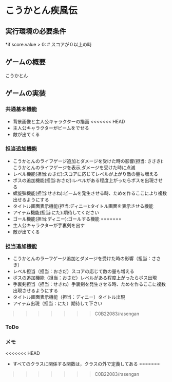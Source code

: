 #   こうかとん疾風伝

## 実行環境の必要条件
*if score.value > 0: # スコアが０以上の時

## ゲームの概要
こうかとん

## ゲームの実装
### 共通基本機能
* 背景画像と主人公キャラクターの描画
<<<<<<< HEAD
* 主人公キャラクターがビームをでせる
* 敵が出てくる

### 担当追加機能
* こうかとんのライフゲージ追加とダメージを受けた時の影響(担当: ささき):こうかとんのライフゲージを表示,ダメージを受けた時に点滅
* レベル機能(担当:おさだ):スコアに応じてレベルが上がり敵の量も増える
* ボスの追加機能(担当:おさだ):レベルがある程度上がったらボスを出現させる
* 螺旋弾機能(担当:せきね):ビームを発生させる時、ためを作るここにより複数出せるようにする
* タイトル画面表示機能(担当:ディニー):タイトル画面を表示させる機能
* アイテム機能(担当:にた):期待してください
* ゴール機能(担当:ディニー):ゴールする機能
=======
* 主人公キャラクターが手裏剣を出す
* 敵が出てくる

### 担当追加機能
* こうかとんのラーフゲージ追加とダメージを受けた時の影響（担当：ささき）
* レベル担当（担当：おさだ）スコアの応じて敵の量も増える
* ボスの追加機能（担当：おさだ）レベルがある程度上がったらボス出現
* 手裏剣担当（担当：せきね）手裏剣を発生させる時、ためを作るここに複数出現させるようにする
* タイトル画面表示機能（担当：ディニー）タイトル出現
* アイテム出現（担当：にた）期待して下さい
>>>>>>> C0B22083/rasengan


### ToDo


### メモ
<<<<<<< HEAD
* すべてのクラスに関係する関数は，クラスの外で定義してある
=======
>>>>>>> C0B22083/rasengan
